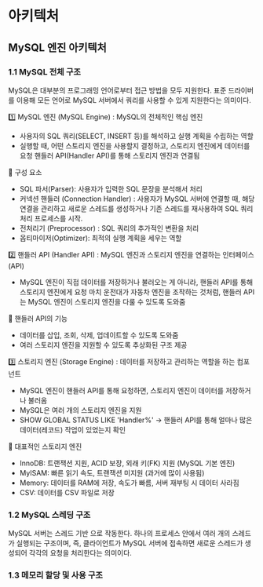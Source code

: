 # 아키텍처
## MySQL 엔진 아키텍처
### 1.1 MySQL 전체 구조
MySQL은 대부분의 프로그래밍 언어로부터 접근 방법을 모두 지원한다.
표준 드라이버를 이용해 모든 언어로 MySQL 서버에서 쿼리를 사용할 수 있게 지원한다는 의미이다.


1️⃣ MySQL 엔진 (MySQL Engine)
: MySQL의 전체적인 핵심 엔진

- 사용자의 SQL 쿼리(SELECT, INSERT 등)를 해석하고 실행 계획을 수립하는 역할
- 실행할 때, 어떤 스토리지 엔진을 사용할지 결정하고, 스토리지 엔진에게 데이터를 요청
핸들러 API(Handler API)를 통해 스토리지 엔진과 연결됨


📌 구성 요소

- SQL 파서(Parser): 사용자가 입력한 SQL 문장을 분석해서 처리
- 커넥션 핸들러 (Connection Handler) : 사용자가 MySQL 서버에 연결할 때, 해당 연결을 관리하고 새로운 스레드를 생성하거나 기존 스레드를 재사용하여 SQL 쿼리 처리 프로세스를 시작.
- 전처리기 (Preprocessor) : SQL 쿼리의 추가적인 변환을 처리
- 옵티마이저(Optimizer): 최적의 실행 계획을 세우는 역할


2️⃣ 핸들러 API (Handler API)
: MySQL 엔진과 스토리지 엔진을 연결하는 인터페이스(API)

- MySQL 엔진이 직접 데이터를 저장하거나 불러오는 게 아니라, 핸들러 API를 통해 스토리지 엔진에게 요청
마치 운전대가 자동차 엔진을 조작하는 것처럼, 핸들러 API는 MySQL 엔진이 스토리지 엔진을 다룰 수 있도록 도와줌


📌 핸들러 API의 기능
- 데이터를 삽입, 조회, 삭제, 업데이트할 수 있도록 도와줌
- 여러 스토리지 엔진을 지원할 수 있도록 추상화된 구조 제공


3️⃣ 스토리지 엔진 (Storage Engine)
: 데이터를 저장하고 관리하는 역할을 하는 컴포넌트

- MySQL 엔진이 핸들러 API를 통해 요청하면, 스토리지 엔진이 데이터를 저장하거나 불러옴
- MySQL은 여러 개의 스토리지 엔진을 지원
- SHOW GLOBAL STATUS LIKE 'Handler%'
 -> 핸들러 API를 통해 얼마나 많은 데이터(레코드) 작업이 있었는지 확인


📌 대표적인 스토리지 엔진
- InnoDB: 트랜잭션 지원, ACID 보장, 외래 키(FK) 지원 (MySQL 기본 엔진)
- MyISAM: 빠른 읽기 속도, 트랜잭션 미지원 (과거에 많이 사용됨)
- Memory: 데이터를 RAM에 저장, 속도가 빠름, 서버 재부팅 시 데이터 사라짐
- CSV: 데이터를 CSV 파일로 저장


### 1.2 MySQL 스레딩 구조
MySQL 서버는 스레드 기반 으로 작동한다.
하나의 프로세스 안에서 여러 개의 스레드가 실행되는 구조이며,
즉, 클라이언트가 MySQL 서버에 접속하면 새로운 스레드가 생성되어 각각의 요청을 처리한다는 의미이다.

### 1.3 메모리 할당 및 사용 구조

